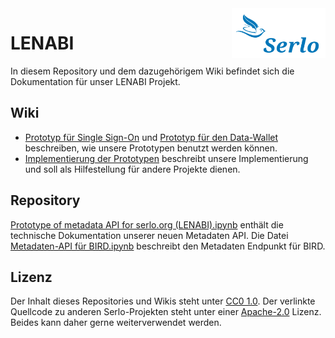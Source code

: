 <img src="https://raw.githubusercontent.com/serlo/frontend/staging/public/_assets/img/serlo-logo-gh.svg" alt="Serlo Logo" title="Serlo" align="right" height="80" />

# LENABI

In diesem Repository und dem dazugehörigem Wiki befindet sich die Dokumentation für unser LENABI Projekt.

## Wiki

- [Prototyp für Single Sign-On](https://github.com/serlo/lenabi/wiki/SSO) und [Prototyp für den Data-Wallet](https://github.com/serlo/lenabi/wiki/Data-Wallet) beschreiben, wie unsere Prototypen benutzt werden können.
- [Implementierung der Prototypen](https://github.com/serlo/lenabi/wiki/Implementierung-der-Prototypen) beschreibt unsere Implementierung und soll als Hilfestellung für andere Projekte dienen.

## Repository

[Prototype of metadata API for serlo.org (LENABI).ipynb](https://lenabi.serlo.org/metadata-api) enthält die technische Dokumentation unserer neuen Metadaten API. Die Datei [Metadaten-API für BIRD.ipynb](https://github.com/serlo/lenabi/blob/main/src/Metadaten-API%20f%C3%BCr%20BIRD.ipynb) beschreibt den Metadaten Endpunkt für BIRD.

## Lizenz

Der Inhalt dieses Repositories und Wikis steht unter [CC0 1.0](https://creativecommons.org/publicdomain/zero/1.0/deed.en). Der verlinkte Quellcode zu anderen Serlo-Projekten steht unter einer [Apache-2.0](https://www.apache.org/licenses/LICENSE-2.0.html) Lizenz. Beides kann daher gerne weiterverwendet werden.
